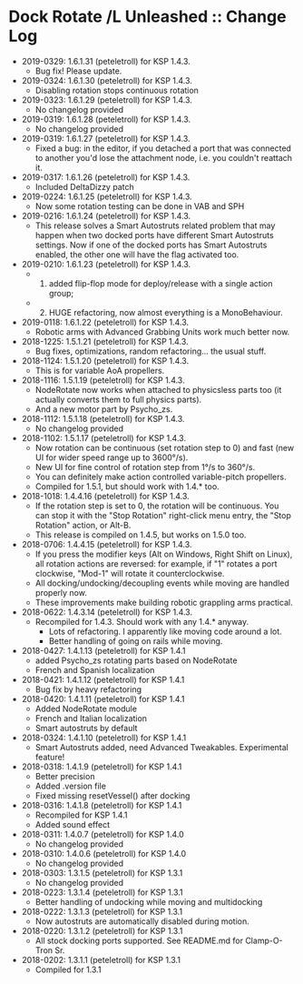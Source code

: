 # Dock Rotate /L Unleashed :: Change Log

* 2019-0329: 1.6.1.31 (peteletroll) for KSP 1.4.3.
	+ Bug fix! Please update.
* 2019-0324: 1.6.1.30 (peteletroll) for KSP 1.4.3.
	+ Disabling rotation stops continuous rotation
* 2019-0323: 1.6.1.29 (peteletroll) for KSP 1.4.3.
	+ No changelog provided
* 2019-0319: 1.6.1.28 (peteletroll) for KSP 1.4.3.
	+ No changelog provided
* 2019-0319: 1.6.1.27 (peteletroll) for KSP 1.4.3.
	+ Fixed a bug: in the editor, if you detached a port that was connected to another you'd lose the attachment node, i.e. you couldn't reattach it.
* 2019-0317: 1.6.1.26 (peteletroll) for KSP 1.4.3.
	+ Included DeltaDizzy patch
* 2019-0224: 1.6.1.25 (peteletroll) for KSP 1.4.3.
	+ Now some rotation testing can be done in VAB and SPH
* 2019-0216: 1.6.1.24 (peteletroll) for KSP 1.4.3.
	+ This release solves a Smart Autostruts related problem that may happen when two docked ports have different Smart Autostruts settings. Now if one of the docked ports has Smart Autostruts enabled, the other one will have the flag activated too.
* 2019-0210: 1.6.1.23 (peteletroll) for KSP 1.4.3.
	+ 1) added flip-flop mode for deploy/release with a single action group;
	+ 2) HUGE refactoring, now almost everything is a MonoBehaviour.
* 2019-0118: 1.6.1.22 (peteletroll) for KSP 1.4.3.
	+ Robotic arms with Advanced Grabbing Units work much better now.
* 2018-1225: 1.5.1.21 (peteletroll) for KSP 1.4.3.
	+ Bug fixes, optimizations, random refactoring... the usual stuff.
* 2018-1124: 1.5.1.20 (peteletroll) for KSP 1.4.3.
	+ This is for variable AoA propellers.
* 2018-1116: 1.5.1.19 (peteletroll) for KSP 1.4.3.
	+ NodeRotate now works when attached to physicsless parts too (it actually converts them to full physics parts).
	+ And a new motor part by Psycho_zs.
* 2018-1112: 1.5.1.18 (peteletroll) for KSP 1.4.3.
	+ No changelog provided
* 2018-1102: 1.5.1.17 (peteletroll) for KSP 1.4.3.
	+ Now rotation can be continuous (set rotation step to 0) and fast (new UI for wider speed range up to 3600°/s).
	+ New UI for fine control of rotation step from 1°/s to 360°/s.
	+ You can definitely make action controlled variable-pitch propellers.
	+ Compiled for 1.5.1, but should work with 1.4.* too.
* 2018-1018: 1.4.4.16 (peteletroll) for KSP 1.4.3.
	+ If the rotation step is set to 0, the rotation will be continuous. You can stop it with the "Stop Rotation" right-click menu entry, the "Stop Rotation" action, or Alt-B.
	+ This release is compiled on 1.4.5, but works on 1.5.0 too.
* 2018-0706: 1.4.4.15 (peteletroll) for KSP 1.4.3.
	+ If you press the modifier keys (Alt on Windows, Right Shift on Linux), all rotation actions are reversed: for example, if "1" rotates a port clockwise, "Mod-1" will rotate it counterclockwise.
	+ All docking/undocking/decoupling events while moving are handled properly now.
	+ These improvements make building robotic grappling arms practical.
* 2018-0622: 1.4.3.14 (peteletroll) for KSP 1.4.3.
	+ Recompiled for 1.4.3. Should work with any 1.4.* anyway.
		- Lots of refactoring. I apparently like moving code around a lot.
		- Better handling of going on rails while moving.
* 2018-0427: 1.4.1.13 (peteletroll) for KSP 1.4.1
	+ added Psycho_zs rotating parts based on NodeRotate
	+ French and Spanish localization
* 2018-0421: 1.4.1.12 (peteletroll) for KSP 1.4.1
	+ Bug fix by heavy refactoring
* 2018-0420: 1.4.1.11 (peteletroll) for KSP 1.4.1
	+ Added NodeRotate module
	+ French and Italian localization
	+ Smart autostruts by default
* 2018-0324: 1.4.1.10 (peteletroll) for KSP 1.4.1
	+ Smart Autostruts added, need Advanced Tweakables. Experimental feature!
* 2018-0318: 1.4.1.9 (peteletroll) for KSP 1.4.1
	+ Better precision
	+ Added .version file
	+ Fixed missing resetVessel() after docking
* 2018-0316: 1.4.1.8 (peteletroll) for KSP 1.4.1
	+ Recompiled for KSP 1.4.1
	+ Added sound effect
* 2018-0311: 1.4.0.7 (peteletroll) for KSP 1.4.0
	+ No changelog provided
* 2018-0310: 1.4.0.6 (peteletroll) for KSP 1.4.0
	+ No changelog provided
* 2018-0303: 1.3.1.5 (peteletroll) for KSP 1.3.1
	+ No changelog provided
* 2018-0223: 1.3.1.4 (peteletroll) for KSP 1.3.1
	+ Better handling of undocking while moving and multidocking
* 2018-0222: 1.3.1.3 (peteletroll) for KSP 1.3.1
	+ Now autostruts are automatically disabled during motion.
* 2018-0220: 1.3.1.2 (peteletroll) for KSP 1.3.1
	+ All stock docking ports supported. See README.md for Clamp-O-Tron Sr.
* 2018-0202: 1.3.1.1 (peteletroll) for KSP 1.3.1
	+ Compiled for 1.3.1
